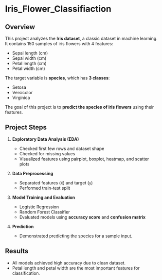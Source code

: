 # Iris_Flower_Classifiaction
## Overview
This project analyzes the **Iris dataset**, a classic dataset in machine learning.  
It contains 150 samples of iris flowers with 4 features:
- Sepal length (cm)
- Sepal width (cm)
- Petal length (cm)
- Petal width (cm)

The target variable is **species**, which has **3 classes**:
- Setosa
- Versicolor
- Virginica

The goal of this project is to **predict the species of iris flowers** using their features.

## Project Steps
1. **Exploratory Data Analysis (EDA)**  
   - Checked first few rows and dataset shape  
   - Checked for missing values  
   - Visualized features using pairplot, boxplot, heatmap, and scatter plots  

2. **Data Preprocessing**  
   - Separated features (`X`) and target (`y`)  
   - Performed train-test split  

3. **Model Training and Evaluation**  
   - Logistic Regression  
   - Random Forest Classifier 
   - Evaluated models using **accuracy score** and **confusion matrix**  

4. **Prediction**  
   - Demonstrated predicting the species for a sample input.

## Results
- All models achieved high accuracy due to clean dataset.  
- Petal length and petal width are the most important features for classification. 

